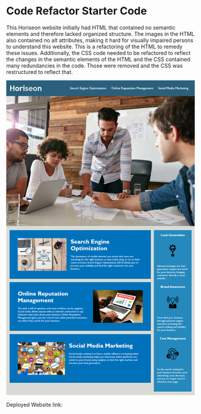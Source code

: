 # Code Refactor Starter Code

This Horiseon website initially had HTML that contained no semantic elements and therefore lacked organized structure. The images in the HTML also contained no alt attributes, making it hard for visually impaired persons to understand this website. This is a refactoring of the HTML to remedy these issues. Additionally, the CSS code needed to be refactored to reflect the changes in the semantic elements of the HTML and the CSS contained many redundancies in the code. Those were removed and the CSS was restructured to reflect that.

![Deployed Image](./Develop/assets/images/horiseon-image.png)

Deployed Website link: 
